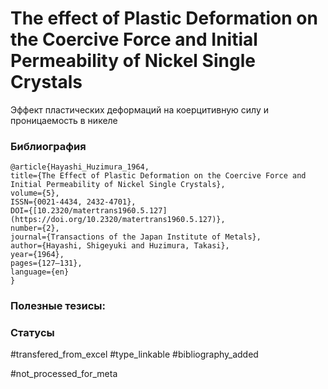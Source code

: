# The effect of Plastic Deformation on the Coercive Force and Initial Permeability of Nickel Single Crystals

Эффект пластических деформаций на коерцитивную силу и проницаемость в никеле

### Библиография
```
@article{Hayashi_Huzimura_1964,
title={The Effect of Plastic Deformation on the Coercive Force and Initial Permeability of Nickel Single Crystals},
volume={5},
ISSN={0021-4434, 2432-4701},
DOI={[10.2320/matertrans1960.5.127](https://doi.org/10.2320/matertrans1960.5.127)},
number={2},
journal={Transactions of the Japan Institute of Metals},
author={Hayashi, Shigeyuki and Huzimura, Takasi},
year={1964},
pages={127–131},
language={en}
}
```

### Полезные тезисы:

### Статусы
#transfered_from_excel 
#type_linkable 
#bibliography_added

#not_processed_for_meta
